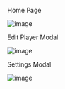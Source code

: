 Home Page

![image](https://github.com/arshadsumarno/startingXI/assets/148101994/43151589-3aa5-42f7-95d1-c0364fe4023d)

Edit Player Modal

![image](https://github.com/arshadsumarno/startingXI/assets/148101994/27735f05-6f6d-4ce3-8870-c05f20cadbc5)

Settings Modal

![image](https://github.com/arshadsumarno/startingXI/assets/148101994/10b31e0f-3967-4f9c-8bab-6af7b2a52f7f)
